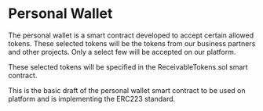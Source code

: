 # Personal Wallet

The personal wallet is a smart contract developed to accept certain allowed tokens. These selected tokens will be the tokens from our business partners and other projects. Only a select few will be accepted on our platform.

These selected tokens will be specified in the ReceivableTokens.sol smart contract. 

This is the basic draft of the personal wallet smart contract to be used on platform and is implementing the ERC223 standard.
